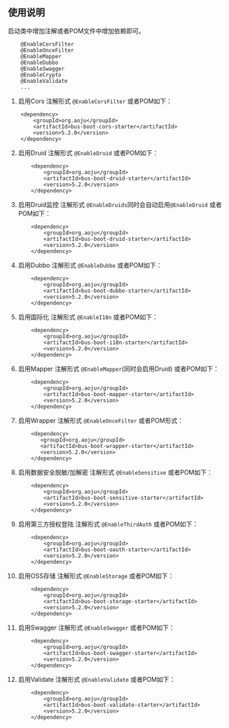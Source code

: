 ## 使用说明

启动类中增加注解或者POM文件中增加依赖即可。
```
    @EnableCorsFilter
    @EnableOnceFilter
    @EnableMapper
    @EnableDubbo
    @EnableSwagger
    @EnableCrypto
    @EnableValidate
    ...
```
  
1. 启用Cors 注解形式 `@EnableCorsFilter` 或者POM如下：
  ``` 
      <dependency>
          <groupId>org.aoju</groupId>
          <artifactId>bus-boot-cors-starter</artifactId>
          <version>5.2.0</version>
      </dependency> 
  ```  

2. 启用Druid 注解形式 `@EnableDruid` 或者POM如下：
    ``` 
        <dependency>
            <groupId>org.aoju</groupId>
            <artifactId>bus-boot-druid-starter</artifactId>
            <version>5.2.0</version>
        </dependency>
    ```

3. 启用Druid监控 注解形式 `@EnableDruids`同时会自动启用`@EnableDruid` 或者POM如下：
    ``` 
        <dependency>
            <groupId>org.aoju</groupId>
            <artifactId>bus-boot-druid-starter</artifactId>
            <version>5.2.0</version>
        </dependency>
    ```
4. 启用Dubbo 注解形式 `@EnableDubbo` 或者POM如下：
    ``` 
        <dependency>
            <groupId>org.aoju</groupId>
            <artifactId>bus-boot-dubbo-starter</artifactId>
            <version>5.2.0</version>
        </dependency>
    ```      
   
5. 启用国际化 注解形式 `@EnableI18n` 或者POM如下：
    ``` 
        <dependency>
            <groupId>org.aoju</groupId>
            <artifactId>bus-boot-i18n-starter</artifactId>
            <version>5.2.0</version>
        </dependency>
    ```
     
6. 启用Mapper 注解形式 `@EnableMapper`(同时会启用Druid) 或者POM如下：
    ``` 
        <dependency>
            <groupId>org.aoju</groupId>
            <artifactId>bus-boot-mapper-starter</artifactId>
            <version>5.2.0</version>
        </dependency>
    ```
      
7. 启用Wrapper 注解形式 `@EnableOnceFilter` 或者POM形式：
    ``` 
        <dependency>
           <groupId>org.aoju</groupId>
           <artifactId>bus-boot-wrapper-starter</artifactId>
           <version>5.2.0</version> 
        </dependency> 
    ```
 
8. 启用数据安全脱敏/加解密 注解形式 `@EnableSensitive` 或者POM如下：
    ``` 
        <dependency>
            <groupId>org.aoju</groupId>
            <artifactId>bus-boot-sensitive-starter</artifactId>
            <version>5.2.0</version>
        </dependency>
    ```

8. 启用第三方授权登陆 注解形式 `@EnableThirdAuth` 或者POM如下：
   ``` 
       <dependency>
           <groupId>org.aoju</groupId>
           <artifactId>bus-boot-oauth-starter</artifactId>
           <version>5.2.0</version>
       </dependency>
   ```

9. 启用OSS存储 注解形式 `@EnableStorage` 或者POM如下：
    ``` 
        <dependency>
            <groupId>org.aoju</groupId>
            <artifactId>bus-boot-storage-starter</artifactId>
            <version>5.2.0</version>
        </dependency>
    ```
   
9. 启用Swagger 注解形式 `@EnableSwagger` 或者POM如下：
    ``` 
        <dependency>
            <groupId>org.aoju</groupId>
            <artifactId>bus-boot-swagger-starter</artifactId>
            <version>5.2.0</version>
        </dependency>
    ```
      
10. 启用Validate 注解形式 `@EnableValidate` 或者POM如下：
    ``` 
        <dependency>
            <groupId>org.aoju</groupId>
            <artifactId>bus-boot-validate-starter</artifactId>
            <version>5.2.0</version>
        </dependency>
    ```

